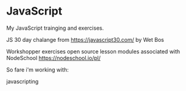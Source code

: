 # JavaScript

My JavaScript trainging and exercises.

JS 30 day chalange from https://javascript30.com/ by Wet Bos

Workshopper exercises open source lesson modules associated with NodeSchool
https://nodeschool.io/pl/

So fare i'm working with:

javascripting
